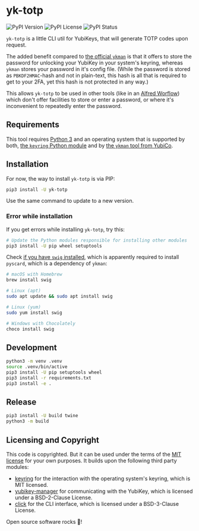 # yk-totp

![PyPI Version](https://img.shields.io/pypi/v/yk-totp?style=flat-square)
![PyPI License](https://img.shields.io/pypi/l/yk-totp?style=flat-square)
![PyPI Status](https://img.shields.io/pypi/status/yk-totp?style=flat-square)

`yk-totp` is a little CLI util for YubiKeys,
that will generate TOTP codes upon request.

The added benefit compared to [the official `ykman`][ykman] is that it offers
to store the password for unlocking your YubiKey in your system's keyring,
whereas `ykman` stores your password in it's config file.
(While the password is stored as `PBKDF2HMAC`-hash and not in plain-text,
this hash is all that is required to get to your 2FA,
yet this hash is not protected in any way.)

This allows `yk-totp` to be used in other tools (like in an [Alfred Worflow][alfred-wf])
which don't offer facilities to store or enter a password,
or where it's inconvenient to repeatedly enter the password.

## Requirements

This tool requires [Python 3][python] and an operating system that is supported by both,
[the `keyring` Python module][keyring] and by [the `ykman` tool from YubiCo][ykman].

## Installation

For now, the way to install `yk-totp` is via PIP:

```bash
pip3 install -U yk-totp
```

Use the same command to update to a new version.

### Error while installation

If you get errors while installing `yk-totp`, try this:

```bash
# Update the Python modules responsible for installing other modules
pip3 install -U pip wheel setuptools
```

Check [if you have `swig` installed][swig-installation],
which is apparently required to install `pyscard`,
which is a dependency of `ykman`:

```bash
# macOS with Homebrew
brew install swig

# Linux (apt)
sudo apt update && sudo apt install swig

# Linux (yum)
sudo yum install swig

# Windows with Chocolately
choco install swig
```

## Development

```bash
python3 -m venv .venv
source .venv/bin/active
pip3 install -U pip setuptools wheel
pip3 install -r requirements.txt
pip3 install -e .
```

## Release

```bash
pip3 install -U build twine
python3 -m build

```

## Licensing and Copyright

This code is copyrighted.
But it can be used under the terms of the [MIT license](./LICENSE) for your own purposes.
It builds upon the following third party modules:

- [keyring][keyring] for the interaction with the operating system's keyring, which is MIT licensed.
- [yubikey-manager][ykman] for communicating with the YubiKey, which is licensed under a BSD-2-Clause License.
- [click][click] for the CLI interface, which is licensed under a BSD-3-Clause License.

Open source software rocks 🎸!

[ykman]: https://github.com/Yubico/yubikey-manager#readme
[alfred-wf]: https://www.alfredapp.com/help/workflows/
[python]: https://www.python.org
[keyring]: https://github.com/jaraco/keyring#readme
[click]: https://github.com/pallets/click#readme
[swig-installation]: http://www.swig.org/Doc4.0/Preface.html#Preface_installation

